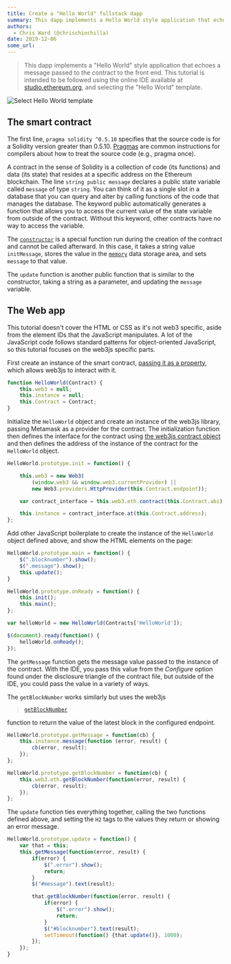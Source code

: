 ```yaml
---
title: Create a "Hello World" fullstack dapp
summary: This dapp implements a Hello World style application that echoes a message passed to the contract to the front end. This tutorial is intended to be followed using the online IDE available at studio.ethereum.org, and selecting the Hello World template. Select Hello World template The smart contract The first line, pragma solidity ^0.5.10 specifies that the source code is for a Solidity version greater than 0.5.10. Pragmas are common instructions for compilers about how to treat the source code (e
authors:
  - Chris Ward (@chrischinchilla)
date: 2019-12-06
some_url: 
---
```


> This dapp implements a "Hello World" style application that echoes a message passed to the contract to the front end. This tutorial is intended to be followed using the online IDE available at [studio.ethereum.org](https://studio.ethereum.org), and selecting the "Hello World" template.

![Select Hello World template](https://api.kauri.io:443/ipfs/QmWkqKZ61bGkReDVGZY8hdWhr9S9gaaNpQcADQkGQ9YE2q)

## The smart contract

The first line, `pragma solidity ^0.5.10` specifies that the source code is for a Solidity version greater than 0.5.10. [Pragmas](https://solidity.readthedocs.io/en/latest/layout-of-source-files.html#pragma) are common instructions for compilers about how to treat the source code (e.g., pragma once).

A contract in the sense of Solidity is a collection of code (its functions) and data (its state) that resides at a specific address on the Ethereum blockchain. The line `string public message` declares a public state variable called `message` of type `string`. You can think of it as a single slot in a database that you can query and alter by calling functions of the code that manages the database. The keyword public automatically generates a function that allows you to access the current value of the state variable from outside of the contract. Without this keyword, other contracts have no way to access the variable.

The [`constructor`](https://solidity.readthedocs.io/en/latest/contracts.html#constructor) is a special function run during the creation of the contract and cannot be called afterward. In this case, it takes a string value `initMessage`, stores the value in the [`memory`](https://solidity.readthedocs.io/en/latest/introduction-to-smart-contracts.html#storage-memory-and-the-stack) data storage area, and sets `message` to that value.

The `update` function is another public function that is similar to the constructor, taking a string as a parameter, and updating the `message` variable.

## The Web app

This tutorial doesn't cover the HTML or CSS as it's not web3 specific, aside from the element IDs that the JavaScript manipulates. A lot of the JavaScript code follows standard patterns for object-oriented JavaScript, so this tutorial focuses on the web3js specific parts.

First create an instance of the smart contract, [passing it as a property](https://web3js.readthedocs.io/en/v1.2.0/web3-eth-contract.html), which allows web3js to interact with it.

```javascript
function HelloWorld(Contract) {
    this.web3 = null;
    this.instance = null;
    this.Contract = Contract;
}
```

Initialize the `HelloWorld` object and create an instance of the web3js library, passing Metamask as a provider for the contract. The initialization function then defines the interface for the contract using [the web3js contract object](https://web3js.readthedocs.io/en/v1.2.1/web3-eth-contract.html#new-contract) and then defines the address of the instance of the contract for the `HelloWorld` object.

```javascript
HelloWorld.prototype.init = function() {

    this.web3 = new Web3(
        (window.web3 && window.web3.currentProvider) ||
        new Web3.providers.HttpProvider(this.Contract.endpoint));

    var contract_interface = this.web3.eth.contract(this.Contract.abi);

    this.instance = contract_interface.at(this.Contract.address);
};
```

Add other JavaScript boilerplate to create the instance of the `HelloWorld` object defined above, and show the HTML elements on the page:

```javascript
HelloWorld.prototype.main = function() {
    $(".blocknumber").show();
    $(".message").show();
    this.update();
}

HelloWorld.prototype.onReady = function() {
    this.init();
    this.main();
};

var helloWorld = new HelloWorld(Contracts['HelloWorld']);

$(document).ready(function() {
    helloWorld.onReady();
});
```

The `getMessage` function gets the message value passed to the instance of the contract. With the IDE, you pass this value from the _Configure_ option found under the disclosure triangle of the contract file, but outside of the IDE, you could pass the value in a variety of ways.

The `getBlockNumber` works similarly but uses the web3js 

> 

> [`getBlockNumber`](https://web3js.readthedocs.io/en/v1.2.1/web3-eth.html?highlight=getBlockNumber#getblocknumber)

 function to return the value of the latest block in the configured endpoint.

```javascript
HelloWorld.prototype.getMessage = function(cb) {
    this.instance.message(function (error, result) {
        cb(error, result);
    });
};

HelloWorld.prototype.getBlockNumber = function(cb) {
    this.web3.eth.getBlockNumber(function(error, result) {
        cb(error, result);
    });
};
```

The `update` function ties everything together, calling the two functions defined above, and setting the `H2` tags to the values they return or showing an error message.

```javascript
HelloWorld.prototype.update = function() {
    var that = this;
    this.getMessage(function(error, result) {
        if(error) {
            $(".error").show();
            return;
        }
        $("#message").text(result);

        that.getBlockNumber(function(error, result) {
            if(error) {
                $(".error").show();
                return;
            }
            $("#blocknumber").text(result);
            setTimeout(function() {that.update()}, 1000);
        });
    });
}
```
